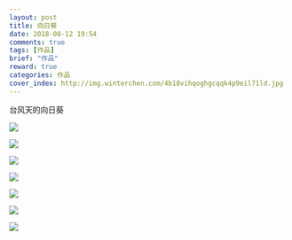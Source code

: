 ```yaml
---
layout: post
title: 向日葵
date: 2018-08-12 19:54
comments: true
tags: [作品]
brief: "作品"
reward: true
categories: 作品
cover_index: http://img.winterchen.com/4b18vihqoghgcqqk4p9eil71ld.jpg
---
```


台风天的向日葵

![](http://img.winterchen.com/upload/2018/08/4b18vihqoghgcqqk4p9eil71ld.jpg)

![](http://img.winterchen.com/upload/2018/08/ouea87qo68idmrd9aoepmsp6si.jpg)

![](http://img.winterchen.com/upload/2018/08/05gfdajq3gg53qtnb9bdvbmbv6.jpg)

![](http://img.winterchen.com/upload/2018/08/2i2i330t0gjfsqkeal5svanf6u.jpg)

![](http://img.winterchen.com/upload/2018/08/p3s8b3du6ajbap9k1ofilet9rl.jpg)

![](http://img.winterchen.com/upload/2018/08/qlrmchlvo6hl0onlc1gevgqoj7.jpg)

![](http://img.winterchen.com/upload/2018/08/ot6aafandeh5dog08vioj1i9he.jpg)

